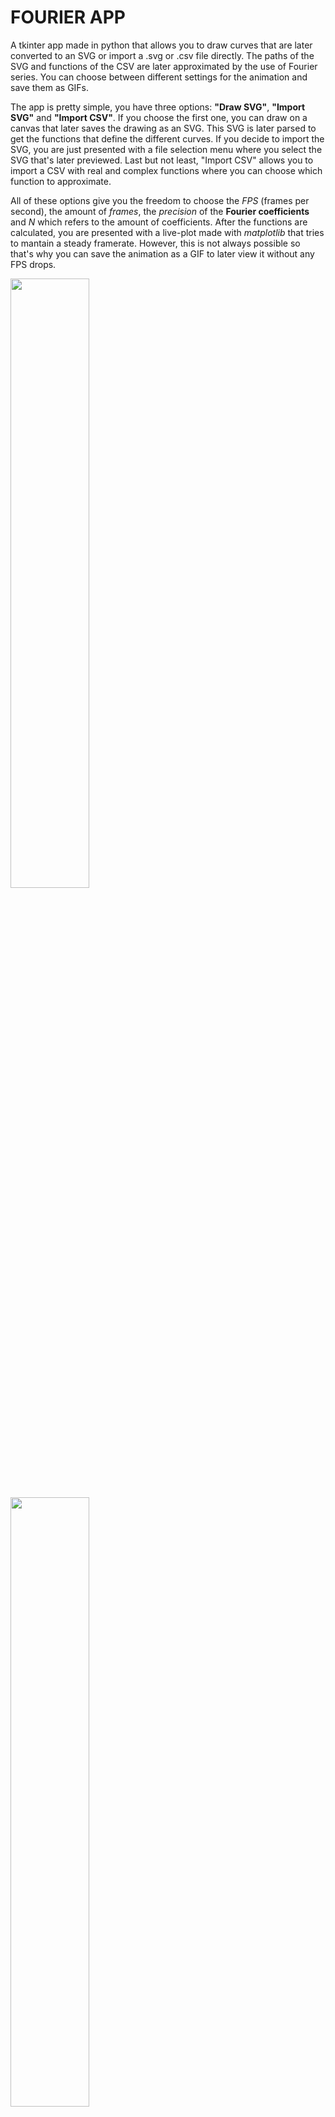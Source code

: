 # FOURIER APP
 A tkinter app made in python that allows you to draw curves that are later converted to an SVG or import a .svg or .csv file directly. The paths of the SVG and functions of the CSV are later approximated by the use of Fourier series. You can choose between different settings for the animation and save them as GIFs.

The app is pretty simple, you have three options: **"Draw SVG"**, **"Import SVG"** and **"Import CSV"**. If you choose the first one, you can draw on a canvas that later saves the drawing as an SVG. This SVG is later parsed to get the functions that define the different curves. If you decide to import the SVG, you are just presented with a file selection menu where you select the SVG that's later previewed. Last but not least, "Import CSV" allows you to import a CSV with real and complex functions where you can choose which function to approximate.

All of these options give you the freedom to choose the *FPS* (frames per second), the amount of *frames*, the *precision* of the **Fourier coefficients** and *N* which refers to the amount of coefficients. After the functions are calculated, you are presented with a live-plot made with *matplotlib* that tries to mantain a steady framerate. However, this is not always possible so that's why you can save the animation as a GIF to later view it without any FPS drops.

<p style="align:middle;">
    <img src="gif/sigma.gif" width="50%"/>
    <img src="gif/music-note.gif" width="50%"/>
</p>

## INSTALLATION

Tested in Python version 3.12.2 and 3.11.9. For the app to work you have to install the libraries inside requirements.txt using the following command:

```
pip install requirements.txt
```

Clone the entire repository and don't change the folders name. If the fonts don't load, try to first install them on your system.